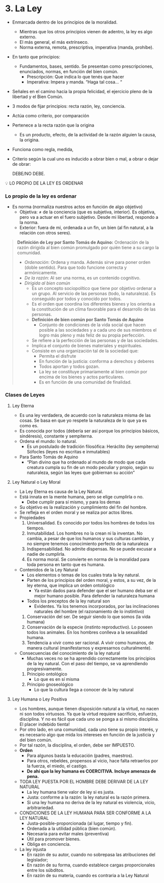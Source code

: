 # 3. La Ley

- Enmarcada dentro de los principios de la moralidad.
    - Mientras que los otros principios vienen de adentro, la ley es algo externo.
    - El más general, el más extrínseco.
    - Norma externa, remota, prescriptiva, imperativa (manda, prohíbe).
- En tanto que principios:
    - Fundamentos, bases, sentido. Se presentan como prescripciones, enunciados, normas, en función del bien común.
        - Prescripción: Que indica lo que tenés que hacer
        - Imperativa: Impera y manda. “Haga tal cosa… “
- Señales en el camino hacia la propia felicidad, el ejercicio pleno de la libertad y el Bien Común.
- 3 modos de fijar principios: recta razón, ley, conciencia.

- Actúa como criterio, por comparación
- Pertenece a la recta razón que la origina
    - Es un producto, efecto, de la actividad de la razón alguien la causa, la origina.
- Funciona como regla, medida,
- Criterio según la cual uno es inducido a obrar bien o mal, a obrar o dejar de obrar:
    
    DEBE/NO DEBE.
    

<aside>
💡 LO PROPIO DE LA LEY ES ORDENAR

</aside>

### Lo propio de la ley es ordenar

- Es norma (normaliza nuestros actos en función de algo objetivo)
    - Objetiva: ≠ de la conciencia (que es subjetiva, interior). Es objetiva, pero va a actuar en el fuero subjetivo. Desde mi libertad, respondo a la norma.
    - Exterior: fuera de mi, ordenada a un fin, un bien (al fin natural, a la relación con otros seres).

> **Definición de Ley por Santo Tomás de Aquino:** Ordenación de la razón dirigida al bien común promulgado por quién tiene a su cargo la comunidad.
> 
> - *Ordenación*: Ordena y manda. Además sirve para poner orden (doble sentido). Para que todo funcione correcta y armónicamente.
> - *De la razón*: Al ser una norma, es un contenido cognitivo.
> - *Dirigida al bien común*
>     - Es un concepto sociopolítico que tiene por objetivo ordenar a un grupo. Al servicio de las personas (todo, la naturaleza). Es conseguido por todos y conocido por todos.
>     - Es el orden que coordina los diferentes bienes y los orienta a la constitución de un clima favorable para el desarrollo de las personas.
>     - **Definición de bien común por Santo Tomás de Aquino**
>         - Conjunto de condiciones de la vida social que hacen posible a las sociedades y a cada uno de sus miembros el logro más pleno y más feliz de su propia perfección.
>     - Se refiere a la perfección de las personas y de las sociedades.
>     - Implica el conjunto de bienes materiales y espirituales.
>     - Consiste en una organización tal de la sociedad que:
>         - Permita el disfrute
>         - En función de la justicia: conforma a derechos y deberes
>         - Todos aportan y todos gozan.
>         - La ley se constituye primariamente al bien común por encima de los bienes y actos particulares.
>         - Es en función de una comunidad de finalidad.

### Clases de Leyes

1. Ley Eterna
    - Es una ley verdadera, de acuerdo con la naturaleza misma de las cosas. Se basa en que yo respete la naturaleza de lo que ya es como es.
    - Es conocida por todos (debería ser así porque los principios básicos, sindéresis), constante y sempiterna.
    - Ordena el mundo: lo natural.
        - Es un postulado de tradición filosófica: Heráclito (ley sempiterna) Sófocles (leyes no escritas e inmutables)
    - Para Santo Tomás de Aquino
        - “Plan divino que ha ordenado al mundo de modo que cada creatura cumpla su fin de un modo peculiar y propio, según su naturaleza, según las leyes que gobiernan su acción”
2. Ley Natural o Ley Moral
    - La Ley Eterna es causa de la Ley Natural.
    - Está innata en la mente humana, pero se elige cumplirla o no.
        - Debe cumplir para sí mismo, y para los demas
    - Su objetivo es la realización y cumplimiento del fin del hombre.
    - Se refleja en el orden moral y se realiza por actos libres.
    - Propiedades
        1. Universalidad. Es conocido por todos los hombres de todos los tiempos.
        2. Inmutabilidad. Los hombres no la crean ni la inventan. No cambia, a pesar de que los humanos y sus culturas cambian, y no siempre tenemos conocimiento perfecto de la naturaleza
        3. Indispensabilidad. No admite dispensas. No se puede excusar a nadie de cumplirla.
        4. Es norma moral. Se convierte en norma de la moralidad para toda persona en tanto que es humana.
    - Contenidos de la Ley Natural
        - Los elementos o temas de los cuales trata la ley natural.
        - Parten de los principios del orden moral, y estos, a su vez, de la ley eterna, que implica un orden ontológico
            - Ya están dados para defender que el ser humano deba ser el mejor humano posible. Para defender la naturaleza humana
        - Todos los preceptos de la ley natural son
            - Evidentes. Ya los tenemos incorporados, por las inclinaciones naturales del hombre (el razonamiento de lo instintivo)
        1. Conservación del ser. De seguir siendo lo que somos (la vida humana)
        2. Conservación de la especie (instinto reproductivo). Lo poseen todos los animales. En los hombres conlleva a la sexualidad humana.
        3. Tendencia a vivir como ser racional. A vivir como humanos, de manera cultural (manifestarnos y expresarnos culturalmente).
    - Consecuencias del conocimiento de la ley natural
        - Muchas veces no se ha aprendido correctamente los principios de la ley natural. Con el paso del tiempo, se va aprendiendo progresivamente.
        1. Principio ontológico
            - Lo que es en sí misma
        2. Principio gnoseológico
            - Lo que la cultura llega a conocer de la ley natural

1. Ley Humana o Ley Positiva
    - Los hombres, aunque tienen disposición natural a la virtud, no nacen ni son todos virtuosos. Ya que la virtud requiere sacrificio, esfuerzo, disciplina. Y no es fácil que cada uno se ponga a si mismo disciplina. El placer indebido tienta!
    - Por otro lado, en una comunidad, cada uno tiene su propio interés, y es necesario algo que mida los intereses en función de la justicia y del bien común.
    - Por tal razón, la disciplina, el orden, debe ser IMPUESTO.
    - **Orden**
        - Para algunos basta la educación (padres, maestros).
        - Para otros, rebeldes, propensos al vicio, hace falta retraerlos por la fuerza, el miedo, el castigo.
        - **De ahí que la ley humana es COERCITIVA. Incluye amenaza de pena.**
    - TODA LEY PUESTA POR EL HOMBRE DEBE DERIVAR DE LA LEY NATURAL
        - La ley humana tiene valor de ley si es justa.
        - Justa: conforme a la razón: la ley natural es la razón primera.
        - Si una ley humana no deriva de la ley natural es violencia, vicio, arbitrariedad.
    - CONDICIONES DE LA LEY HUMANA PARA SER CONFORME A LA LEY NATURAL
        - Justa-posible-proporcionada (al lugar, tiempo y fin).
        - Ordenada a la utilidad pública (bien común).
        - Necesaria para evitar males (preventiva)
        - Útil para promover bienes.
        - Obliga en conciencia.
    - La ley injusta
        - En razón de su autor, cuando no sobrepasa las atribuciones del legislador;
        - En razón de su forma, cuando establece cargas proporcionales entre los súbditos.
        - En razón de su materia, cuando es contraria a la Ley Natural